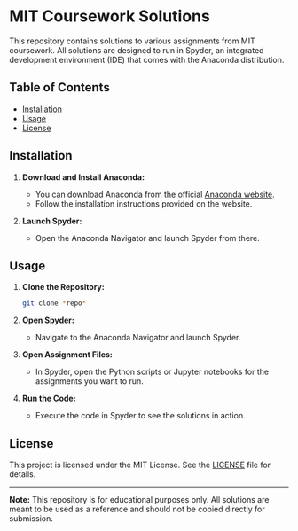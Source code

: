 # MIT Coursework Solutions

This repository contains solutions to various assignments from MIT coursework. All solutions are designed to run in Spyder, an integrated development environment (IDE) that comes with the Anaconda distribution.

## Table of Contents

- [Installation](#installation)
- [Usage](#usage)
- [License](#license)

## Installation

1. **Download and Install Anaconda:**
    - You can download Anaconda from the official [Anaconda website](https://www.anaconda.com/products/distribution#download-section).
    - Follow the installation instructions provided on the website.

2. **Launch Spyder:**
    - Open the Anaconda Navigator and launch Spyder from there.

## Usage

1. **Clone the Repository:**
    ```sh
    git clone *repo*
    ```

2. **Open Spyder:**
    - Navigate to the Anaconda Navigator and launch Spyder.

3. **Open Assignment Files:**
    - In Spyder, open the Python scripts or Jupyter notebooks for the assignments you want to run.

4. **Run the Code:**
    - Execute the code in Spyder to see the solutions in action.


## License

This project is licensed under the MIT License. See the [LICENSE](LICENSE) file for details.

---

**Note:** This repository is for educational purposes only. All solutions are meant to be used as a reference and should not be copied directly for submission.

